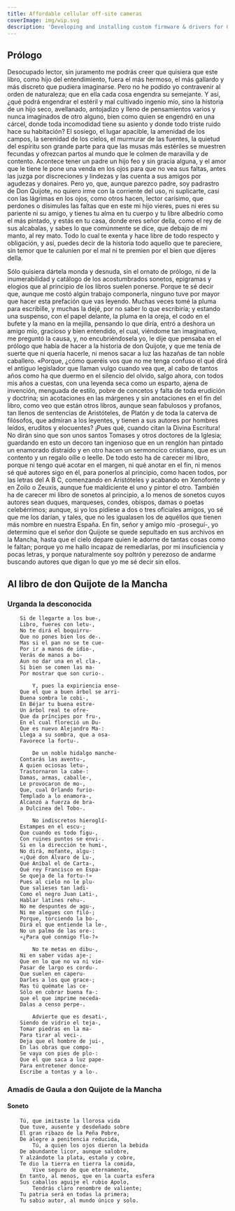 ```yaml
---
title: Affordable cellular off-site cameras
coverImage: img/wip.svg
description: 'Developing and installing custom firmware & drivers for GSM/LTE modems. Using low-priced security cameras to remotely surveil areas for around 30 dollars. Includes cellular plan cost analysis.'
---
```

## Prólogo
Desocupado lector, sin juramento me podrás creer que quisiera que este libro, como hijo del entendimiento, fuera el más hermoso, el más gallardo y más discreto que pudiera imaginarse. Pero no he podido yo contravenir al orden de naturaleza; que en ella cada cosa engendra su semejante. Y así, ¿qué podrá engendrar el estéril y mal cultivado ingenio mío, sino la historia de un hijo seco, avellanado, antojadizo y lleno de pensamientos varios y nunca imaginados de otro alguno, bien como quien se engendró en una cárcel, donde toda incomodidad tiene su asiento y donde todo triste ruido hace su habitación? El sosiego, el lugar apacible, la amenidad de los campos, la serenidad de los cielos, el murmurar de las fuentes, la quietud del espíritu son grande parte para que las musas más estériles se muestren fecundas y ofrezcan partos al mundo que le colmen de maravilla y de contento. Acontece tener un padre un hijo feo y sin gracia alguna, y el amor que le tiene le pone una venda en los ojos para que no vea sus faltas, antes las juzga por discreciones y lindezas y las cuenta a sus amigos por agudezas y donaires. Pero yo, que, aunque parezco padre, soy padrastro de Don Quijote, no quiero irme con la corriente del uso, ni suplicarte, casi con las lágrimas en los ojos, como otros hacen, lector carísimo, que perdones o disimules las faltas que en este mi hijo vieres, pues ni eres su pariente ni su amigo, y tienes tu alma en tu cuerpo y tu libre albedrío como el más pintado, y estás en tu casa, donde eres señor della, como el rey de sus alcabalas, y sabes lo que comúnmente se dice, que debajo de mi manto, al rey mato. Todo lo cual te exenta y hace libre de todo respecto y obligación, y así, puedes decir de la historia todo aquello que te pareciere, sin temor que te calunien por el mal ni te premien por el bien que dijeres della.

Sólo quisiera dártela monda y desnuda, sin el ornato de prólogo, ni de la inumerabilidad y catálogo de los acostumbrados sonetos, epigramas y elogios que al principio de los libros suelen ponerse. Porque te sé decir que, aunque me costó algún trabajo componerla, ninguno tuve por mayor que hacer esta prefación que vas leyendo. Muchas veces tomé la pluma para escribille, y muchas la dejé, por no saber lo que escribiría; y estando una suspenso, con el papel delante, la pluma en la oreja, el codo en el bufete y la mano en la mejilla, pensando lo que diría, entró a deshora un amigo mío, gracioso y bien entendido, el cual, viéndome tan imaginativo, me preguntó la causa, y, no encubriéndosela yo, le dije que pensaba en el prólogo que había de hacer a la historia de don Quijote, y que me tenía de suerte que ni quería hacerle, ni menos sacar a luz las hazañas de tan noble caballero. «Porque, ¿cómo queréis vos que no me tenga confuso el qué dirá el antiguo legislador que llaman vulgo cuando vea que, al cabo de tantos años como ha que duermo en el silencio del olvido, salgo ahora, con todos mis años a cuestas, con una leyenda seca como un esparto, ajena de invención, menguada de estilo, pobre de concetos y falta de toda erudición y doctrina; sin acotaciones en las márgenes y sin anotaciones en el fin del libro, como veo que están otros libros, aunque sean fabulosos y profanos, tan llenos de sentencias de Aristóteles, de Platón y de toda la caterva de filósofos, que admiran a los leyentes, y tienen a sus autores por hombres leídos, eruditos y elocuentes? ¡Pues qué, cuando citan la Divina Escritura! No dirán sino que son unos santos Tomases y otros doctores de la Iglesia; guardando en esto un decoro tan ingenioso que en un renglón han pintado un enamorado distraído y en otro hacen un sermoncico cristiano, que es un contento y un regalo oílle o leelle. De todo esto ha de carecer mi libro, porque ni tengo qué acotar en el margen, ni qué anotar en el fin, ni menos sé qué autores sigo en él, para ponerlos al principio, como hacen todos, por las letras del A B C, comenzando en Aristóteles y acabando en Xenofonte y en Zoilo o Zeuxis, aunque fue maldiciente el uno y pintor el otro. También ha de carecer mi libro de sonetos al principio, a lo menos de sonetos cuyos autores sean duques, marqueses, condes, obispos, damas o poetas celebérrimos; aunque, si yo los pidiese a dos o tres oficiales amigos, yo sé que me los darían, y tales, que no les igualasen los de aquéllos que tienen más nombre en nuestra España. En fin, señor y amigo mío -proseguí-, yo determino que el señor don Quijote se quede sepultado en sus archivos en la Mancha, hasta que el cielo depare quien le adorne de tantas cosas como le faltan; porque yo me hallo incapaz de remediarlas, por mi insuficiencia y pocas letras, y porque naturalmente soy poltrón y perezoso de andarme buscando autores que digan lo que yo me sé decir sin ellos.

## Al libro de don Quijote de la Mancha
### Urganda la desconocida
``` text
    Si de llegarte a los bue-, 		
	Libro, fueres con letu-, 		
	No te dirá el boquirru- 		
	Que no pones bien los de-. 		
	Mas si el pan no se te cue- 		
	Por ir a manos de idio-, 		
	Verás de manos a bo- 		
	Aun no dar una en el cla-, 		
	Si bien se comen las ma- 		
	Por mostrar que son curio-. 		

	    Y, pues la expiriencia ense- 		
	Que el que a buen árbol se arri- 		
	Buena sombra le cobi-, 		
	En Béjar tu buena estre- 		
	Un árbol real te ofre- 		
	Que da príncipes por fru-, 		
	En el cual floreció un Du- 		
	Que es nuevo Alejandro Ma-: 		
	Llega a su sombra, que a osa- 		
	Favorece la fortu-. 		

	    De un noble hidalgo manche- 		
	Contarás las aventu-, 		
	A quien ociosas letu-, 		
	Trastornaron la cabe-: 		
	Damas, armas, caballe-, 		
	Le provocaron de mo-, 		
	Que, cual Orlando furio- 		
	Templado a lo enamora-, 		
	Alcanzó a fuerza de bra- 		
	a Dulcinea del Tobo-. 		

	    No indiscretos hieroglí- 		
	Estampes en el escu-; 		
	Que cuando es todo figu-, 		
	Con ruines puntos se envi-. 		
	Si en la dirección te humi-, 		
	No dirá, mofante, algu-: 		
	«¡Qué don Álvaro de Lu-, 		
	Qué Aníbal el de Carta-, 		
	Qué rey Francisco en Espa- 		
	Se queja de la fortu-!» 		
	Pues al cielo no le plu- 		
	Que salieses tan ladi- 		
	Como el negro Juan Lati-, 		
	Hablar latines rehu-. 		
	No me despuntes de agu-, 		
	Ni me alegues con filó-; 		
	Porque, torciendo la bo-, 		
	Dirá el que entiende la le-, 		
	No un palmo de las ore-: 		
	«¿Para qué conmigo flo-?» 		

	    No te metas en dibu-, 		
	Ni en saber vidas aje-; 		
	Que en lo que no va ni vie- 		
	Pasar de largo es cordu-. 		
	Que suelen en caperu- 		
	Darles a los que grace-; 		
	Mas tú quémate las ce- 		
	Sólo en cobrar buena fa-: 		
	que el que imprime neceda- 		
	Dalas a censo perpe-. 		

	    Advierte que es desati-, 		
	Siendo de vidrio el teja-, 		
	Tomar piedras en la ma- 		
	Para tirar al veci-. 		
	Deja que el hombre de jui-, 		
	En las obras que compo- 		
	Se vaya con pies de plo-: 		
	Que el que saca a luz pape- 		
	Para entretener donce- 		
	Escribe a tontas y a lo-.
```
### Amadís de Gaula a don Quijote de la Mancha
#### Soneto
``` text
    Tú, que imitaste la llorosa vida 		
	Que tuve, ausente y desdeñado sobre 		
	El gran ribazo de la Peña Pobre, 		
	De alegre a penitencia reducida, 		
	    Tú, a quien los ojos dieron la bebida 		
	De abundante licor, aunque salobre, 		
	Y alzándote la plata, estaño y cobre, 		
	Te dio la tierra en tierra la comida, 		
	    Vive seguro de que eternamente, 		
	En tanto, al menos, que en la cuarta esfera 		
	Sus caballos aguije el rubio Apolo, 		
	    Tendrás claro renombre de valiente; 		
	Tu patria será en todas la primera; 		
	Tu sabio autor, al mundo único y solo.
```